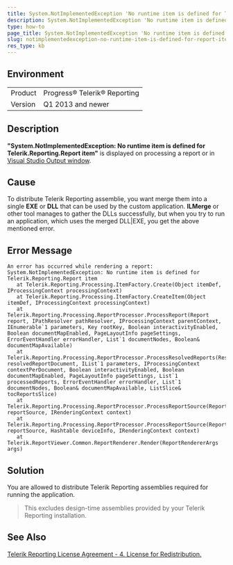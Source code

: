 ```yaml
---
title: System.NotImplementedException 'No runtime item is defined for Telerik.Reporting.Report item' error.
description: System.NotImplementedException 'No runtime item is defined for Telerik.Reporting.Report item' error is thrown.
type: how-to
page_title: System.NotImplementedException 'No runtime item is defined for Telerik.Reporting.Report item' error is fired.
slug: notimplementedexception-no-runtime-item-is-defined-for-report-item
res_type: kb
---
```


## Environment

<table>
	<tr>
		<td>Product</td>
		<td>Progress® Telerik® Reporting</td>
	</tr>
  	<tr>
		<td>Version</td>
		<td>Q1 2013 and newer</td>
	</tr>
</table>

## Description 

**"System.NotImplementedException: No runtime item is defined for Telerik.Reporting.Report item"** is displayed on processing a report or in [Visual Studio Output window](https://msdn.microsoft.com/en-us/library/3hk6fby3.aspx).

## Cause

To distribute Telerik Reporting assemblie, you want merge them into a single **EXE** or **DLL** that can be used by the custom application. **ILMerge** or other tool manages to gather the DLLs successfully, but when you try to run an application, which uses the merged DLL|EXE, you get the above mentioned error. 
  
## Error Message   

```
An error has occurred while rendering a report:
System.NotImplementedException: No runtime item is defined for Telerik.Reporting.Report item
   at Telerik.Reporting.Processing.ItemFactory.Create(Object itemDef, IProcessingContext processingContext)
   at Telerik.Reporting.Processing.ItemFactory.CreateItem(Object itemDef, IProcessingContext processingContext)
   at Telerik.Reporting.Processing.ReportProcessor.ProcessReport(Report report, IPathResolver pathResolver, IProcessingContext parentContext, IEnumerable`1 parameters, Key rootKey, Boolean interactivityEnabled, Boolean documentMapEnabled, PageLayoutInfo pageSettings, ErrorEventHandler errorHandler, List`1 documentNodes, Boolean& documentMapAvailable)
   at Telerik.Reporting.Processing.ReportProcessor.ProcessResolvedReports(ResolvedReportDocument resolvedReportDocument, IList`1 parameters, IProcessingContext contextPerDocument, Boolean interactivityEnabled, Boolean documentMapEnabled, PageLayoutInfo pageSettings, List`1 processedReports, ErrorEventHandler errorHandler, List`1 documentNodes, Boolean& documentMapAvailable, ListSlice& tocReportsSlice)
   at Telerik.Reporting.Processing.ReportProcessor.ProcessReportSource(ReportSource reportSource, IRenderingContext context)
   at Telerik.Reporting.Processing.ReportProcessor.ProcessReportSource(ReportSource reportSource, Hashtable deviceInfo, IRenderingContext context)
   at Telerik.ReportViewer.Common.ReportRenderer.Render(ReportRendererArgs args)
```
  
## Solution 

You are allowed to distribute Telerik Reporting assemblies required for running the application.

> This excludes design-time assemblies provided by your Telerik Reporting installation.

## See Also

[Telerik Reporting License Agreement - 4. License for Redistribution.](https://www.telerik.com/purchase/license-agreement/reporting-dlw-s)
